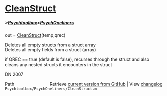 # [CleanStruct](CleanStruct)
##### >[Psychtoolbox](Psychtoolbox)>[PsychOneliners](PsychOneliners)

out = [CleanStruct](CleanStruct)(temp,qrec)  
  
Deletes all empty structs from a struct array  
Deletes all empty fields from a struct (array)  
  
if QREC == true (default is false), recurses through the struct and also  
cleans any nested structs it encounters in the struct  
  
DN    2007  




<div class="code_header" style="text-align:right;">
  <span style="float:left;">Path&nbsp;&nbsp;</span> <span class="counter">Retrieve <a href=
  "https://raw.github.com/Psychtoolbox-3/Psychtoolbox-3/beta/Psychtoolbox/PsychOneliners/CleanStruct.m">current version from GitHub</a> | View <a href=
  "https://github.com/Psychtoolbox-3/Psychtoolbox-3/commits/beta/Psychtoolbox/PsychOneliners/CleanStruct.m">changelog</a></span>
</div>
<div class="code">
  <code>Psychtoolbox/PsychOneliners/CleanStruct.m</code>
</div>

